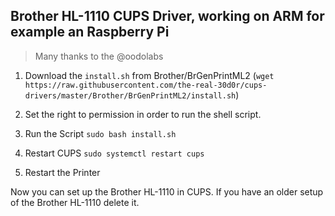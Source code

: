 ## Brother HL-1110 CUPS Driver, working on ARM for example an Raspberry Pi 

> Many thanks to the @oodolabs



1. Download the `install.sh` from Brother/BrGenPrintML2 
(`wget https://raw.githubusercontent.com/the-real-30d0r/cups-drivers/master/Brother/BrGenPrintML2/install.sh`)

2. Set the right to permission in order to run the shell script.
3. Run the Script `sudo bash install.sh`
4. Restart CUPS `sudo systemctl restart cups`
5. Restart the Printer

Now you can set up the Brother HL-1110 in CUPS. If you have an older setup of the Brother HL-1110 delete it.
